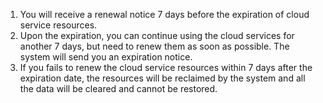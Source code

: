 1. You will receive a renewal notice 7 days before the expiration of cloud service resources.
2. Upon the expiration, you can continue using the cloud services for another 7 days, but need to renew them as soon as possible. The system will send you an expiration notice.
3. If you fails to renew the cloud service resources within 7 days after the expiration date, the resources will be reclaimed by the system and all the data will be cleared and cannot be restored.
